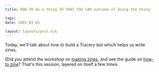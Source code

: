 ```yaml
---
title: HOW TO do a thing SO THAT YOU CAN outcome of doing the thing

tags:
date: 1001-03-01

layout: layouts/post.njk
---
```


Today, we'll talk about *how to* build a Tracery bot which helps us write zines.

(Did you attend the workshop on [making zines](https://wavelengthconf.com/make-your-zine/), and see the guide on [how-to zine](https://www.canva.com/design/DAEkasexP5c/BQy5HAYYuz1f5tbhByJh1Q/view)?  That's this session, layered on itself a few times.